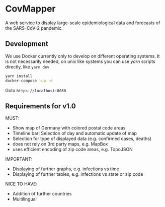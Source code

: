 # CovMapper

A web service to display large-scale epidemiological data and forecasts of the SARS-CoV-2 pandemic.

## Development

We use Docker currently only to develop on different operating systems.
It is not necessarily needed, on unix like systems you can use _yarn_ scripts directly, like `yarn dev`

```bash
yarn install
docker-compose -up -d
```

Goto `https://localhost:8080`

## Requirements for v1.0

MUST:

- Show map of Germany with colored postal code areas
- Timeline bar: Selection of day and automatic update of map
- Selection for type of displayed data (e.g. confirmed cases, deaths)
- does not rely on 3rd party maps, e.g. MapBox
- uses efficient encoding of zip code areas, e.g. TopoJSON

IMPORTANT:

- Displaying of further graphs, e.g. infections vs time
- Displaying of further tables, e.g. infections vs state or zip code

NICE TO HAVE:

- Addition of further countries
- Multilingual
